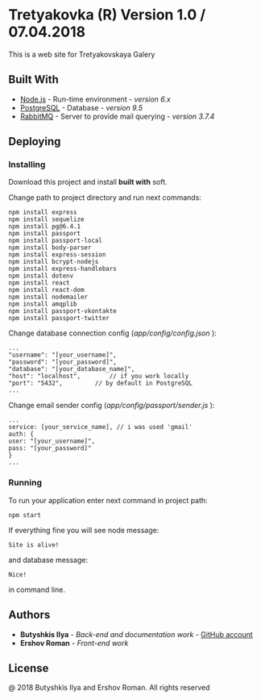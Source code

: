 # Tretyakovka (R) Version 1.0     / 07.04.2018

This is a web site for Tretyakovskaya Galery

## Built With

* [Node.js](http://nodejs.org) - Run-time environment - *version 6.x*
* [PostgreSQL](https://www.postgresql.org/) - Database - *version 9.5*
* [RabbitMQ](https://www.rabbitmq.com/download.html) - Server to provide mail querying - *version 3.7.4*

## Deploying

### Installing

Download this project and install **built with** soft.

Change path to project directory and run next commands:

```
npm install express
npm install sequelize 
npm install pg@6.4.1 
npm install passport
npm install passport-local
npm install body-parser	
npm install express-session 
npm install bcrypt-nodejs
npm install express-handlebars 
npm install dotenv
npm install react
npm install react-dom
npm install nodemailer
npm install amqplib
npm install passport-vkontakte
npm install passport-twitter
```
Change database connection config (*app/config/config.json* ):

```
...
"username": "[your_username]",
"password": "[your_password]",
"database": "[your_database_name]",
"host": "localhost", 		// if you work locally
"port": "5432", 		// by default in PostgreSQL
...
```
Change email sender config (*app/config/passport/sender.js* ):

```
...
service: [your_service_name], // i was used 'gmail'
auth: {
user: "[your_username]",
pass: "[your_password]"
}
...
```  
### Running

To run your application enter next command in project path:

```
npm start
```
If everything fine you will see node message:

```
Site is alive!
```
and  database message:

```
Nice!
```
in command line.

## Authors

* **Butyshkis Ilya** - *Back-end and documentation work* - [GitHub account](https://github.com/slyscrat)
* **Ershov Roman** - *Front-end work*
    
## License

@ 2018 Butyshkis Ilya and Ershov Roman. All rights reserved